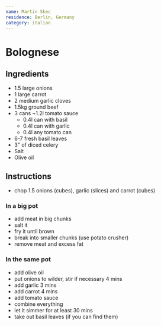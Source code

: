 ```yaml
---
name: Martin Skec
residence: Berlin, Germany
category: italian
---
```


# Bolognese

## Ingredients 
* 1.5 large onions
* 1 large carrot
* 2 medium garlic cloves
* 1.5kg ground beef
* 3 cans ~1.2l tomato sauce
	* 0.4l can with basil 
	* 0.4l can with garlic 
	* 0.4l any tomato can 
* 6-7 fresh basil leaves
* 3" of diced celery
* Salt
* Olive oil

## Instructions
* chop 1.5 onions (cubes), garlic (slices) and carrot (cubes)
  
### In a big pot
* add meat in big chunks
* salt it 
* fry it until brown
* break into smaller chunks (use potato crusher)
* remove meat and excess fat

### In the same pot
* add olive oil
* put onions to wilder, stir if necessary 4 mins
* add garlic 3 mins
* add carrot  4 mins
* add tomato sauce
* combine everything 
* let it simmer for at least 30 mins
* take out basil leaves (if you can find them)
